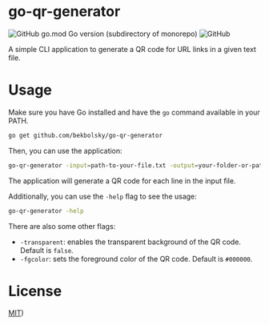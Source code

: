 # go-qr-generator

![GitHub go.mod Go version (subdirectory of monorepo)](https://img.shields.io/github/go-mod/go-version/bekbolsky/go-qr-generator?filename=go.mod)
![GitHub](https://img.shields.io/github/license/bekbolsky/go-qr-generator)

A simple CLI application to generate a QR code for URL links in a given text file.

# Usage

Make sure you have Go installed and have the `go` command available in your PATH.

```bash
go get github.com/bekbolsky/go-qr-generator
```

Then, you can use the application:

```bash
go-qr-generator -input=path-to-your-file.txt -output=your-folder-or-path
```

The application will generate a QR code for each line in the input file.

Additionally, you can use the `-help` flag to see the usage:

```bash
go-qr-generator -help
```

There are also some other flags:

- `-transparent`: enables the transparent background of the QR code. Default is `false`.
- `-fgcolor`: sets the foreground color of the QR code. Default is `#000000`.

# License

[MIT](https://choosealicense.com/licenses/mit/))
